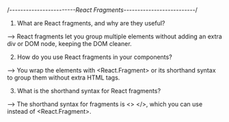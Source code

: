 /*------------------------React Fragments--------------------------*/


1. What are React fragments, and why are they useful?

--> React fragments let you group multiple elements without adding an extra div or DOM node, keeping the DOM cleaner.


2. How do you use React fragments in your components?

--> You wrap the elements with <React.Fragment> or its shorthand syntax to group them without extra HTML tags.


3. What is the shorthand syntax for React fragments?

--> The shorthand syntax for fragments is <> </>, which you can use instead of <React.Fragment>.

